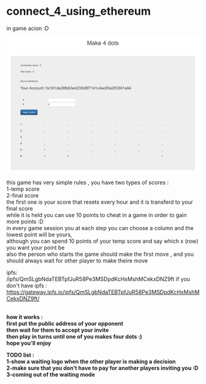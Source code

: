 # connect_4_using_ethereum
  in game acion :D
  
  ![inGameAction](inGameAction.png "inGameAction")
  
  this game has very simple rules , you have two types of scores : <br>
  1-temp score <br>
  2-final score <br>
  the first one is your score that resets every hour and it is transferd to your final score<br>
  while it is held you can use 10 points to cheat in a game in order to gain more points :D<br>
  in every game session you at each step you can choose a column and the lowest point will be yours,<br>
  although you can spend 10 points of your temp score and say which x (row) you want your point be<br>
  also the person who starts the game should make the first move , and you should always wait for other player to make theire move <br>
  
  ipfs:<br>
    /ipfs/QmSLgbNdaTEBTpfJuR58Pe3MSDpdKcHxMshMCekxDNZ9ft
    if you don't have ipfs :
    https://gateway.ipfs.io/ipfs/QmSLgbNdaTEBTpfJuR58Pe3MSDpdKcHxMshMCekxDNZ9ft/
  
  
  
  <b>
  <br>
  how it works :<br>
  first put the public address of your opponent<br>
  then wait for them to accept your invite<br>
  then play in turns until one of you makes four dots :)<br>
  hope you'll enjoy<br>
  
  
  
  
  
  
  
  TODO list :<br>
  1-show a waiting logo when the other player is making a decision<br>
  2-make sure that you don't have to pay for another players inviting you :D
  3-coming out of the waiting mode
  
  
  
